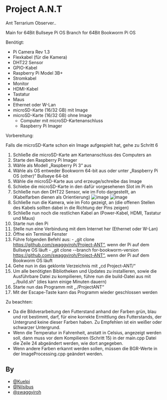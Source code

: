 
# Project A.N.T

Ant Terrarium Observer..

Main for 64Bit Bullseye Pi OS
Branch for 64Bit Bookworm Pi OS

Benötigt:
  -	Pi Camera Rev 1.3
  -	Flexkabel (für die Kamera)
  -	DHT22 Sensor
  -	GPIO-Kabel
  -	Raspberry Pi Model 3B+
  -	Stromkabel
  -	Monitor
  -	HDMI-Kabel
  -	Tastatur
  -	Maus
  -	Ethernet oder W-Lan
  -	microSD-Karte (16/32 GB) mit Image
  -	microSD-Karte (16/32 GB) ohne Image
    -	Computer mit microSD-Kartenanschluss
    -	Raspberry Pi Imager 

Vorbereitung:

Falls die microSD-Karte schon ein Image aufgespielt hat, gehe zu Schritt 6
  1.	Schließe die microSD-Karte am Kartenanschluss des Computers an
  2.	Starte den Raspberry Pi Imager
  3.	Wähle als Modell „Raspberry Pi 3“ aus
  4.	Wähle als OS entweder Bookworm 64-bit aus oder unter „Raspberry Pi OS (other)“ Bullseye 64-bit
  5.	Wähle die microSD-Karte aus und erzeuge/schreibe das Image
  6.	Schiebe die microSD-Karte in den dafür vorgesehenen Slot im Pi ein
  7.	Schließe nun den DHT22 Sensor, wie im Foto dargestellt, an (Kabelfarben dienen als Orientierung) ![image](https://github.com/user-attachments/assets/5d4c7e4e-d712-40e5-be6f-fbfed1ec1f9f) ![image](https://github.com/user-attachments/assets/642d7ecc-1b93-45a0-a1ae-dd29a67b7ff3)									
  8.	Schließe nun die Kamera, wie im Foto gezeigt, an (die offenen Stellen des Kabels sollten dabei in die Richtung der Pins zeigen) 
  9.	Schließe nun noch die restlichen Kabel an (Power-Kabel, HDMI, Tastatur und Maus)
  10.	Starte nun den Pi
  11.	Stelle nun eine Verbindung mit dem Internet her (Ethernet oder W-Lan)
  12.	Öffne ein Terminal Fenster
  13.	Führe folgenden Befehl aus: 
    -	„git clone https://github.com/swaggyiroh/Project-ANT“, wenn der Pi auf dem Bullseye OS läuft
    -	„git clone --branch for-bookworm-version https://github.com/swaggyiroh/Project-ANT“, wenn der Pi auf dem Bookworm OS läuft
  14.	Gehe nun in das geklonte Verzeichnis mit „cd Project-ANT/“
  15.	Um alle benötigten Bibliotheken und Updates zu installieren, sowie die Ausführbare Datei zu kompilieren, führe nun die build-Datei aus mit „./build.sh“ (dies kann einige Minuten dauern)
  16.	Starte nun das Programm mit „./ProjectANT“
  17.	Mit der Escape-Taste kann das Programm wieder geschlossen werden

Zu beachten:
  -	Da die Bildverarbeitung den Futterstand anhand der Farben grün, blau und rot bestimmt, darf, für eine korrekte Ermittlung des Futterstands, der Untergrund keine dieser Farben haben. Zu Empfehlen ist ein weißer oder schwarzer Untergrund.
  -	Wenn die Temperatur in Fahrenheit, anstatt in Celsius, angezeigt werden soll, dann muss vor dem Kompilieren (Schritt 15) in der main.cpp Datei die Zeile 24 abgeändert werden, wie dort angegeben.
  -	Wenn andere Farben erkannt werden sollen, müssen die BGR-Werte in der ImageProcessing.cpp geändert werden.




## By

- [@Kuelpi](https://www.github.com/Kuelpi)
- [@Nilsibus](https://github.com/Nilsibus)
- [@swaggyiroh](https://www.github.com/swaggyiroh)
